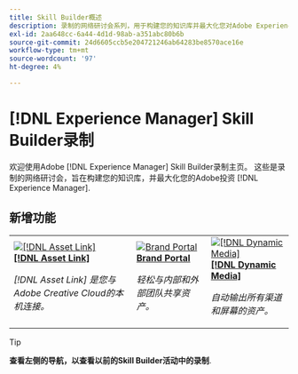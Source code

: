 ```yaml
---
title: Skill Builder概述
description: 录制的网络研讨会系列，用于构建您的知识库并最大化您对Adobe Experience Manager的投资
exl-id: 2aa648cc-6a44-4d1d-98ab-a351abc80b6b
source-git-commit: 24d6605ccb5e204721246ab64283be8570ace16e
workflow-type: tm+mt
source-wordcount: '97'
ht-degree: 4%

---
```


# [!DNL Experience Manager] Skill Builder录制

欢迎使用Adobe [!DNL Experience Manager] Skill Builder录制主页。 这些是录制的网络研讨会，旨在构建您的知识库，并最大化您的Adobe投资 [!DNL Experience Manager].

## 新增功能

<table>
<tr>
  <td>
    <a href="https://experienceleague.adobe.com/docs/experience-manager-skill-builder/skill-builder/2020/asset-link.html">
      <img alt="[!DNL Asset Link]" src="assets/332127.jpeg" />
    </a>
    <div>
      <a href="https://experienceleague.adobe.com/docs/experience-manager-skill-builder/skill-builder/2020/asset-link.html">
    <strong>[!DNL Asset Link]</strong>
    </a>
    </div>
    <p>
    <em>[!DNL Asset Link] 是您与Adobe Creative Cloud的本机连接。</em>
    <p>
  </td>
  <td>
    <a href="https://experienceleague.adobe.com/docs/experience-manager-skill-builder/skill-builder/2020/brand-portal.html">
    <img alt="Brand Portal" src="assets/332133.jpeg" />
    </a>
    <div>
    <a href="https://experienceleague.adobe.com/docs/experience-manager-skill-builder/skill-builder/2020/brand-portal.html">
    <strong>Brand Portal</strong>
    </a>
    </div>
    <p>
    <em>轻松与内部和外部团队共享资产。</em>
    </p>
  </td>
  <td>
    <a href="https://experienceleague.adobe.com/docs/experience-manager-skill-builder/skill-builder/2020/dynamic-media.html">
      <img alt="[!DNL Dynamic Media]" src="assets/332132.jpeg" />
    </a>
     <div>
      <a href="https://experienceleague.adobe.com/docs/experience-manager-skill-builder/skill-builder/2020/dynamic-media.html">
        <strong>[!DNL Dynamic Media]</strong>
      </a>
    </div>
    <p>
    <em>自动输出所有渠道和屏幕的资产。</em>
    <p>
  </td>
</tr>
</table>

>[!TIP]
>
>**查看左侧的导航，以查看以前的Skill Builder活动中的录制**.
